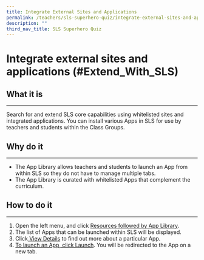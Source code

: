 ```yaml
---
title: Integrate External Sites and Applications
permalink: /teachers/sls-superhero-quiz/integrate-external-sites-and-applications/
description: ""
third_nav_title: SLS Superhero Quiz
---
```

<h1 class="page-title">Integrate external sites and applications (#Extend_With_SLS)</h1>
  <h2>What it is</h2>
  <hr>
  <p>Search for and extend SLS core capabilities using whitelisted sites and integrated applications. You can install various Apps in SLS for use by teachers and students within the Class Groups. </p>
  
  <h2>Why do it</h2>
  <hr>
  <ul>
    <li>The App Library allows teachers and students to launch an App from within SLS so they do not have to manage multiple tabs.</li>
    <li>The App Library is curated with whitelisted Apps that complement the curriculum.</li>
  </ul>
  
  <h2>How to do it</h2>
  <hr>
  <ol>
    <li>Open the left menu, and click <a target="_blank" href="/teacher-user-guide/discover/access-app-library/">Resources followed by App Library</a>.</li>
    <li>The list of Apps that can be launched within SLS will be displayed.</li>
    <li>Click<a target="_blank" href="/teacher-user-guide/organise/install-and-launch-apps/"> View Details</a> to find out more about a particular App.</li>
    <li><a target="_blank" href="/teacher-user-guide/organise/install-and-launch-apps/">To launch an App, click Launch</a>. You will be redirected to the App on a new tab.</li>
  </ol>